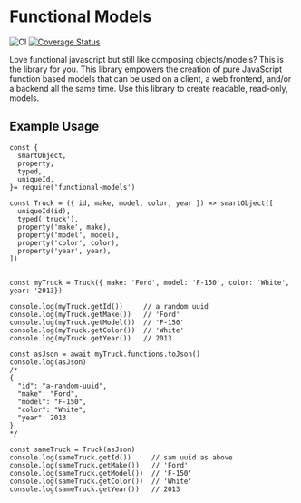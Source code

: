 # Functional Models
![CI](https://github.com/monolithst/functional-models/actions/workflows/ci.yml/badge.svg)
[![Coverage Status](https://coveralls.io/repos/github/monolithst/functional-models/badge.svg?branch=master)](https://coveralls.io/github/monolithst/functional-models?branch=master)

Love functional javascript but still like composing objects/models? This is the library for you. 
This library empowers the creation of pure JavaScript function based models that can be used on a client, a web frontend, and/or a backend all the same time. Use this library to create readable, read-only, models.


## Example Usage

    const {
      smartObject,
      property,
      typed,
      uniqueId,
    }= require('functional-models')

    const Truck = ({ id, make, model, color, year }) => smartObject([
      uniqueId(id),
      typed('truck'),
      property('make', make),
      property('model', model),
      property('color', color),
      property('year', year),
    ])


    const myTruck = Truck({ make: 'Ford', model: 'F-150', color: 'White', year: '2013})

    console.log(myTruck.getId())     // a random uuid
    console.log(myTruck.getMake())   // 'Ford'
    console.log(myTruck.getModel())  // 'F-150'
    console.log(myTruck.getColor())  // 'White'
    console.log(myTruck.getYear())   // 2013

    const asJson = await myTruck.functions.toJson()
    console.log(asJson)
    /*
    {
      "id": "a-random-uuid",
      "make": "Ford",
      "model": "F-150",
      "color": "White",
      "year": 2013
    }
    */

    const sameTruck = Truck(asJson)
    console.log(sameTruck.getId())     // sam uuid as above
    console.log(sameTruck.getMake())   // 'Ford'
    console.log(sameTruck.getModel())  // 'F-150'
    console.log(sameTruck.getColor())  // 'White'
    console.log(sameTruck.getYear())   // 2013


